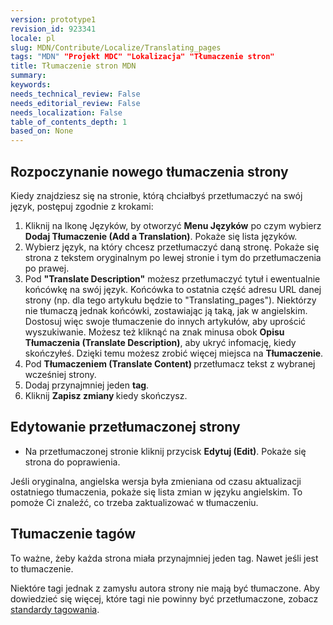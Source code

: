 ```yaml
---
version: prototype1
revision_id: 923341
locale: pl
slug: MDN/Contribute/Localize/Translating_pages
tags: "MDN" "Projekt MDC" "Lokalizacja" "Tłumaczenie stron"
title: Tłumaczenie stron MDN
summary: 
keywords: 
needs_technical_review: False
needs_editorial_review: False
needs_localization: False
table_of_contents_depth: 1
based_on: None
---
```

<h2 id="Rozpoczynanie_nowego_tłumaczenia_strony">Rozpoczynanie nowego tłumaczenia strony</h2>

<p>Kiedy znajdziesz się na stronie, którą chciałbyś przetłumaczyć na swój język, postępuj zgodnie z krokami:</p>

<ol>
 <li>Kliknij na Ikonę Języków, by otworzyć <strong>Menu Języków</strong> po czym wybierz <strong>Dodaj Tłumaczenie (Add a Translation)</strong>. Pokaże się lista języków.</li>
 <li>Wybierz język, na który chcesz przetłumaczyć daną stronę. Pokaże się strona z tekstem oryginalnym po lewej stronie i tym do przetłumaczenia po prawej.</li>
 <li>Pod <strong>"Translate Description"</strong> możesz przetłumaczyć tytuł i ewentualnie końcówkę na swój język. Końcówka to ostatnia część adresu URL danej strony (np. dla tego artykułu będzie to "Translating_pages"). Niektórzy nie tłumaczą jednak końcówki, zostawiając ją taką, jak w angielskim. Dostosuj więc swoje tłumaczenie do innych artykułów, aby uprościć wyszukiwanie. Możesz też kliknąć na znak minusa obok <strong>Opisu Tłumaczenia (Translate Description)</strong>, aby ukryć infomację, kiedy skończyłeś. Dzięki temu możesz zrobić więcej miejsca na <strong>Tłumaczenie</strong>.</li>
 <li>Pod <strong>Tłumaczeniem (Translate Content) </strong>przetłumacz tekst z wybranej wcześniej strony.</li>
 <li>Dodaj przynajmniej jeden <strong>tag</strong>.</li>
 <li>Kliknij <strong>Zapisz zmiany </strong>kiedy skończysz.</li>
</ol>

<h2 id="Edytowanie_przetłumaczonej_strony"><strong>Edytowanie przetłumaczonej strony</strong></h2>

<ul>
 <li>Na przetłumaczonej stronie kliknij przycisk <strong>Edytuj (Edit)</strong>. Pokaże się strona do poprawienia.</li>
</ul>

<p>Jeśli oryginalna, angielska wersja była zmieniana od czasu aktualizacji ostatniego tłumaczenia, pokaże się lista zmian w języku angielskim. To pomoże Ci znaleźć, co trzeba zaktualizować w tłumaczeniu.</p>

<h2 id="Tłumaczenie_tagów">Tłumaczenie tagów</h2>

<p>To ważne, żeby każda strona miała przynajmniej jeden tag. Nawet jeśli jest to tłumaczenie.</p>

<p>Niektóre tagi jednak z zamysłu autora strony nie mają być tłumaczone. Aby dowiedzieć się więcej, które tagi nie powinny być przetłumaczone, zobacz <a href="/en-US/docs/Project:MDN/Contributing/Tagging_standards">standardy tagowania</a>.</p>

